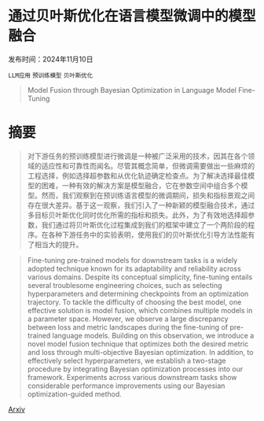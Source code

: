 # 通过贝叶斯优化在语言模型微调中的模型融合

发布时间：2024年11月10日

`LLM应用` `预训练模型` `贝叶斯优化`

> Model Fusion through Bayesian Optimization in Language Model Fine-Tuning

# 摘要

> 对下游任务的预训练模型进行微调是一种被广泛采用的技术，因其在各个领域的适应性和可靠性而闻名。尽管其概念简单，但微调需要做出一些麻烦的工程选择，例如选择超参数和从优化轨迹确定检查点。为了解决选择最佳模型的困难，一种有效的解决方案是模型融合，它在参数空间中组合多个模型。然而，我们观察到在预训练语言模型的微调期间，损失和指标景观之间存在很大差异。基于这一观察，我们引入了一种新颖的模型融合技术，通过多目标贝叶斯优化同时优化所需的指标和损失。此外，为了有效地选择超参数，我们通过将贝叶斯优化过程集成到我们的框架中建立了一个两阶段的程序。在各种下游任务中的实验表明，使用我们的贝叶斯优化引导方法性能有了相当大的提升。

> Fine-tuning pre-trained models for downstream tasks is a widely adopted technique known for its adaptability and reliability across various domains. Despite its conceptual simplicity, fine-tuning entails several troublesome engineering choices, such as selecting hyperparameters and determining checkpoints from an optimization trajectory. To tackle the difficulty of choosing the best model, one effective solution is model fusion, which combines multiple models in a parameter space. However, we observe a large discrepancy between loss and metric landscapes during the fine-tuning of pre-trained language models. Building on this observation, we introduce a novel model fusion technique that optimizes both the desired metric and loss through multi-objective Bayesian optimization. In addition, to effectively select hyperparameters, we establish a two-stage procedure by integrating Bayesian optimization processes into our framework. Experiments across various downstream tasks show considerable performance improvements using our Bayesian optimization-guided method.

[Arxiv](https://arxiv.org/abs/2411.06710)